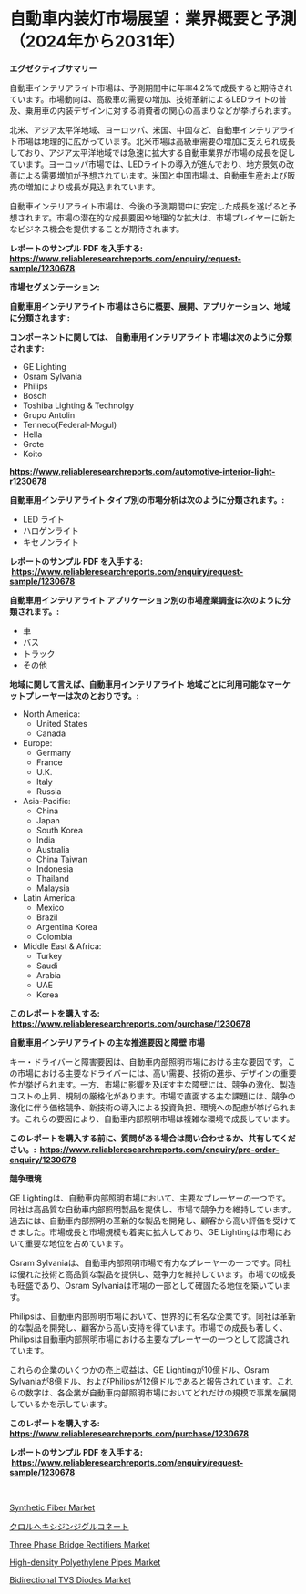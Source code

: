 <p><h1>自動車内装灯市場展望：業界概要と予測（2024年から2031年）</h1></p><p><strong>エグゼクティブサマリー</strong></p>
<p><p>自動車インテリアライト市場は、予測期間中に年率4.2%で成長すると期待されています。市場動向は、高級車の需要の増加、技術革新によるLEDライトの普及、乗用車の内装デザインに対する消費者の関心の高まりなどが挙げられます。</p><p>北米、アジア太平洋地域、ヨーロッパ、米国、中国など、自動車インテリアライト市場は地理的に広がっています。北米市場は高級車需要の増加に支えられ成長しており、アジア太平洋地域では急速に拡大する自動車業界が市場の成長を促しています。ヨーロッパ市場では、LEDライトの導入が進んでおり、地方景気の改善による需要増加が予想されています。米国と中国市場は、自動車生産および販売の増加により成長が見込まれています。</p><p>自動車インテリアライト市場は、今後の予測期間中に安定した成長を遂げると予想されます。市場の潜在的な成長要因や地理的な拡大は、市場プレイヤーに新たなビジネス機会を提供することが期待されます。</p></p>
<p><strong>レポートのサンプル PDF を入手する: <a href="https://www.reliableresearchreports.com/enquiry/request-sample/1230678">https://www.reliableresearchreports.com/enquiry/request-sample/1230678</a></strong></p>
<p><strong>市場セグメンテーション:</strong></p>
<p><strong> 自動車用インテリアライト 市場はさらに概要、展開、アプリケーション、地域に分類されます :</strong></p>
<p><strong>コンポーネントに関しては、 自動車用インテリアライト 市場は次のように分類されます: &nbsp;</strong></p>
<p><ul><li>GE Lighting</li><li>Osram Sylvania</li><li>Philips</li><li>Bosch</li><li>Toshiba Lighting & Technolgy</li><li>Grupo Antolin</li><li>Tenneco(Federal-Mogul)</li><li>Hella</li><li>Grote</li><li>Koito</li></ul></p>
<p><strong><a href="https://www.reliableresearchreports.com/automotive-interior-light-r1230678">https://www.reliableresearchreports.com/automotive-interior-light-r1230678</a></strong></p>
<p><strong> 自動車用インテリアライト タイプ別の市場分析は次のように分類されます。:</strong></p>
<p><ul><li>LED ライト</li><li>ハロゲンライト</li><li>キセノンライト</li></ul></p>
<p><strong>レポートのサンプル PDF を入手する: &nbsp;<a href="https://www.reliableresearchreports.com/enquiry/request-sample/1230678">https://www.reliableresearchreports.com/enquiry/request-sample/1230678</a></strong></p>
<p><strong> 自動車用インテリアライト アプリケーション別の市場産業調査は次のように分類されます。:</strong></p>
<p><ul><li>車</li><li>バス</li><li>トラック</li><li>その他</li></ul></p>
<p><strong>地域に関して言えば、自動車用インテリアライト 地域ごとに利用可能なマーケットプレーヤーは次のとおりです。:</strong></p>
<p><ul>
    <li>
        North America:
        <ul>
            <li>United States</li>
            <li>Canada</li>
        </ul>
    </li>
    <li>
        Europe:
        <ul>
            <li>Germany</li>
            <li>France</li>
            <li>U.K.</li>
            <li>Italy</li>
            <li>Russia</li>
        </ul>
    </li>
    <li>
        Asia-Pacific:
        <ul>
            <li>China</li>
            <li>Japan</li>
            <li>South Korea</li>
            <li>India</li>
            <li>Australia</li>
            <li>China Taiwan</li>
            <li>Indonesia</li>
            <li>Thailand</li>
            <li>Malaysia</li>
        </ul>
    </li>
    <li>
        Latin America:
        <ul>
            <li>Mexico</li>
            <li>Brazil</li>
            <li>Argentina Korea</li>
            <li>Colombia</li>
        </ul>
    </li>
    <li>
        Middle East & Africa:
        <ul>
            <li>Turkey</li>
            <li>Saudi</li>
            <li>Arabia</li>
            <li>UAE</li>
            <li>Korea</li>
        </ul>
    </li>
    </ul></p>
<p><strong>このレポートを購入する: &nbsp;<a href="https://www.reliableresearchreports.com/purchase/1230678">https://www.reliableresearchreports.com/purchase/1230678</a></strong></p>
<p><strong>自動車用インテリアライト の主な推進要因と障壁 市場</strong></p>
<p><p>キー・ドライバーと障害要因は、自動車内部照明市場における主な要因です。この市場における主要なドライバーには、高い需要、技術の進歩、デザインの重要性が挙げられます。一方、市場に影響を及ぼす主な障壁には、競争の激化、製造コストの上昇、規制の厳格化があります。市場で直面する主な課題には、競争の激化に伴う価格競争、新技術の導入による投資負担、環境への配慮が挙げられます。これらの要因により、自動車内部照明市場は複雑な環境で成長しています。</p></p>
<p><strong>このレポートを購入する前に、質問がある場合は問い合わせるか、共有してください。:&nbsp; <a href="https://www.reliableresearchreports.com/enquiry/pre-order-enquiry/1230678">https://www.reliableresearchreports.com/enquiry/pre-order-enquiry/1230678</a></strong></p>
<p><strong>競争環境</strong></p>
<p><p>GE Lightingは、自動車内部照明市場において、主要なプレーヤーの一つです。同社は高品質な自動車内部照明製品を提供し、市場で競争力を維持しています。過去には、自動車内部照明の革新的な製品を開発し、顧客から高い評価を受けてきました。市場成長と市場規模も着実に拡大しており、GE Lightingは市場において重要な地位を占めています。</p><p>Osram Sylvaniaは、自動車内部照明市場で有力なプレーヤーの一つです。同社は優れた技術と高品質な製品を提供し、競争力を維持しています。市場での成長も旺盛であり、Osram Sylvaniaは市場の一部として確固たる地位を築いています。</p><p>Philipsは、自動車内部照明市場において、世界的に有名な企業です。同社は革新的な製品を開発し、顧客から高い支持を得ています。市場での成長も著しく、Philipsは自動車内部照明市場における主要なプレーヤーの一つとして認識されています。</p><p>これらの企業のいくつかの売上収益は、GE Lightingが10億ドル、Osram Sylvaniaが8億ドル、およびPhilipsが12億ドルであると報告されています。これらの数字は、各企業が自動車内部照明市場においてどれだけの規模で事業を展開しているかを示しています。</p></p>
<p><strong>このレポートを購入する: &nbsp; <a href="https://www.reliableresearchreports.com/purchase/1230678">https://www.reliableresearchreports.com/purchase/1230678</a></strong></p>
<p><strong>レポートのサンプル PDF を入手する: &nbsp;<a href="https://www.reliableresearchreports.com/enquiry/request-sample/1230678">https://www.reliableresearchreports.com/enquiry/request-sample/1230678</a></strong><strong></strong></p>
<p>&nbsp;</p>
<p><p><a href="https://issuu.com/reportprime-2/docs/synthetic-fiber-market-size-2030.pptx">Synthetic Fiber Market</a></p><p><a href="https://github.com/EstelWisozk1/Market-Research-Report-List-1/blob/main/890252031316.md">クロルヘキシジンジグルコネート</a></p><p><a href="https://www.linkedin.com/pulse/three-phase-bridge-rectifiers-market-insight-trends-growth-uygic?trackingId=7tbWSGsuqMOj2v5gtLHxoA%3D%3D">Three Phase Bridge Rectifiers Market</a></p><p><a href="https://issuu.com/reportprime-2/docs/high-density-polyethylene-pipes-market-size-2030.p">High-density Polyethylene Pipes Market</a></p><p><a href="https://www.linkedin.com/pulse/bidirectional-tvs-diodes-market-size-trends-complete-industry-jjggc?trackingId=XvkPs8WJ%2FrIfRhWjBnMo7Q%3D%3D">Bidirectional TVS Diodes Market</a></p></p>